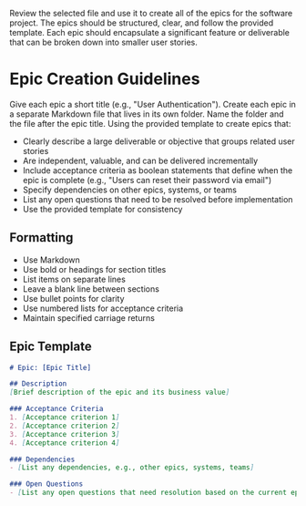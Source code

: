 Review the selected file and use it to create all of the epics for the software project. The epics should be structured, clear, and follow the provided template. Each epic should encapsulate a significant feature or deliverable that can be broken down into smaller user stories.

# Epic Creation Guidelines
Give each epic a short title (e.g., "User Authentication"). Create each epic in a separate Markdown file that lives in its own folder. Name the folder and the file after the epic title. Using the provided template to create epics that:

- Clearly describe a large deliverable or objective that groups related user stories
- Are independent, valuable, and can be delivered incrementally
- Include acceptance criteria as boolean statements that define when the epic is complete (e.g., "Users can reset their password via email")
- Specify dependencies on other epics, systems, or teams
- List any open questions that need to be resolved before implementation
- Use the provided template for consistency

## Formatting
- Use Markdown
- Use bold or headings for section titles
- List items on separate lines
- Leave a blank line between sections
- Use bullet points for clarity
- Use numbered lists for acceptance criteria
- Maintain specified carriage returns

## Epic Template
```markdown
# Epic: [Epic Title]

## Description
[Brief description of the epic and its business value]

### Acceptance Criteria
1. [Acceptance criterion 1]
2. [Acceptance criterion 2] 
3. [Acceptance criterion 3]
4. [Acceptance criterion 4]   

### Dependencies
- [List any dependencies, e.g., other epics, systems, teams]

### Open Questions
- [List any open questions that need resolution based on the current epic description]
```
